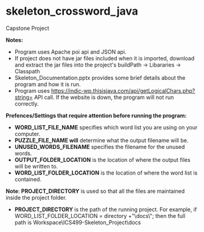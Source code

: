 # skeleton_crossword_java
Capstone Project

**Notes:**
- Program uses Apache poi api and JSON api.
- If project does not have jar files included when it is imported, download and extract the jar files into the project's buildPath -> Libararies -> Classpath
- Skeleton_Documentation.pptx provides some brief details about the program and how it is run.
- Program uses https://indic-wp.thisisjava.com/api/getLogicalChars.php?string= API call. If the website is down, the program will not run correctly.


**Prefences/Settings that require attention before running the program:**
- **WORD_LIST_FILE_NAME** specifies which word list you are using on your computer.
- **PUZZLE_FILE_NAME will** determine what the output filename will be.
- **UNUSED_WORDS_FILENAME** specifies the filename for the unused words.
- **OUTPUT_FOLDER_LOCATION** is the location of where the output files will be written to.
- **WORD_LIST_FOLDER_LOCATION** is the location of where the word list is contained.

**Note**: **PROJECT_DIRECTORY** is used so that all the files are maintained inside the project folder.
- **PROJECT_DIRECTORY** is the path of the running project. For example, if WORD_LIST_FOLDER_LOCATION = directory +"\\docs\\"; then the full path is Workspace\ICS499-Skeleton_Project\docs



